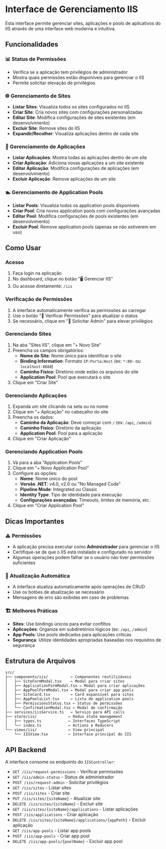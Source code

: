 # Interface de Gerenciamento IIS

Esta interface permite gerenciar sites, aplicações e pools de aplicativos do IIS através de uma interface web moderna e intuitiva.

## Funcionalidades

### 📊 Status de Permissões
- Verifica se a aplicação tem privilégios de administrador
- Mostra quais permissões estão disponíveis para gerenciar o IIS
- Permite solicitar elevação de privilégios

### 🌐 Gerenciamento de Sites
- **Listar Sites**: Visualiza todos os sites configurados no IIS
- **Criar Site**: Cria novos sites com configurações personalizadas
- **Editar Site**: Modifica configurações de sites existentes (em desenvolvimento)
- **Excluir Site**: Remove sites do IIS
- **Expandir/Recolher**: Visualiza aplicações dentro de cada site

### 📱 Gerenciamento de Aplicações
- **Listar Aplicações**: Mostra todas as aplicações dentro de um site
- **Criar Aplicação**: Adiciona novas aplicações a um site existente
- **Editar Aplicação**: Modifica configurações de aplicações (em desenvolvimento)
- **Excluir Aplicação**: Remove aplicações de um site

### 🏊 Gerenciamento de Application Pools
- **Listar Pools**: Visualiza todos os application pools disponíveis
- **Criar Pool**: Cria novos application pools com configurações avançadas
- **Editar Pool**: Modifica configurações de pools existentes (em desenvolvimento)
- **Excluir Pool**: Remove application pools (apenas se não estiverem em uso)

## Como Usar

### Acesso
1. Faça login na aplicação
2. No dashboard, clique no botão "🖥️ Gerenciar IIS"
3. Ou acesse diretamente: `/iis`

### Verificação de Permissões
1. A interface automaticamente verifica as permissões ao carregar
2. Use o botão "🔄 Verificar Permissões" para atualizar o status
3. Se necessário, clique em "🔐 Solicitar Admin" para elevar privilégios

### Gerenciando Sites
1. Na aba "Sites IIS", clique em "+ Novo Site"
2. Preencha os campos obrigatórios:
   - **Nome do Site**: Nome único para identificar o site
   - **Binding Information**: Formato `IP:Porta:Host` (ex: `*:80:` ou `localhost:8080`)
   - **Caminho Físico**: Diretório onde estão os arquivos do site
   - **Application Pool**: Pool que executará o site
3. Clique em "Criar Site"

### Gerenciando Aplicações
1. Expanda um site clicando na seta ou no nome
2. Clique em "+ Aplicação" no cabeçalho do site
3. Preencha os dados:
   - **Caminho da Aplicação**: Deve começar com `/` (ex: `/api`, `/admin`)
   - **Caminho Físico**: Diretório da aplicação
   - **Application Pool**: Pool para a aplicação
4. Clique em "Criar Aplicação"

### Gerenciando Application Pools
1. Vá para a aba "Application Pools"
2. Clique em "+ Novo Application Pool"
3. Configure as opções:
   - **Nome**: Nome único do pool
   - **Versão .NET**: v4.0, v2.0 ou "No Managed Code"
   - **Pipeline Mode**: Integrated ou Classic
   - **Identity Type**: Tipo de identidade para execução
   - **Configurações avançadas**: Timeouts, limites de memória, etc.
4. Clique em "Criar Application Pool"

## Dicas Importantes

### ⚠️ Permissões
- A aplicação precisa executar como **Administrador** para gerenciar o IIS
- Certifique-se de que o IIS está instalado e configurado no servidor
- Algumas operações podem falhar se o usuário não tiver permissões suficientes

### 🔄 Atualização Automática
- A interface atualiza automaticamente após operações de CRUD
- Use os botões de atualização se necessário
- Mensagens de erro são exibidas em caso de problemas

### 🏗️ Melhores Práticas
- **Sites**: Use bindings únicos para evitar conflitos
- **Aplicações**: Organize em subdiretórios lógicos (ex: `/api`, `/admin`)
- **App Pools**: Use pools dedicados para aplicações críticas
- **Segurança**: Utilize identidades apropriadas baseadas nos requisitos de segurança

## Estrutura de Arquivos

```
src/
├── components/iis/          ← Componentes reutilizáveis
│   ├── SiteFormModal.tsx    ← Modal para criar sites
│   ├── ApplicationFormModal.tsx ← Modal para criar aplicações
│   ├── AppPoolFormModal.tsx ← Modal para criar app pools
│   ├── SiteCard.tsx         ← Card expansível para sites
│   ├── AppPoolsList.tsx     ← Lista de application pools
│   ├── PermissionsStatus.tsx ← Status de permissões
│   └── ConfirmationModal.tsx ← Modal de confirmação
├── services/iisService.ts   ← Serviço para API calls
├── store/iis/              ← Redux state management
│   ├── types.ts            ← Interfaces TypeScript
│   └── index.ts            ← Actions e Reducers
└── views/iis/              ← View principal
    └── IISView.tsx         ← Interface principal do IIS
```

## API Backend

A interface consome os endpoints do `IISController`:

- `GET /iis/request-permissions` - Verificar permissões
- `GET /iis/admin-status` - Status de administrador
- `POST /iis/request-admin` - Solicitar privilégios
- `GET /iis/sites` - Listar sites
- `POST /iis/sites` - Criar site
- `PUT /iis/sites/{siteName}` - Atualizar site
- `DELETE /iis/sites/{siteName}` - Excluir site
- `GET /iis/sites/{siteName}/applications` - Listar aplicações
- `POST /iis/applications` - Criar aplicação
- `DELETE /iis/sites/{siteName}/applications/{appPath}` - Excluir aplicação
- `GET /iis/app-pools` - Listar app pools
- `POST /iis/app-pools` - Criar app pool
- `DELETE /iis/app-pools/{poolName}` - Excluir app pool
